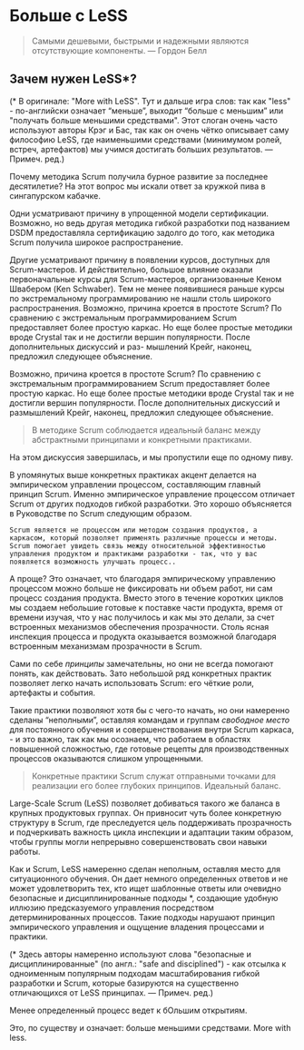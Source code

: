 
# Больше с LeSS

> Самыми дешевыми, быстрыми и надежными являются  отсутствующие компоненты.
> — Гордон Белл

## Зачем нужен LeSS*?

(* В оригинале: "More with LeSS". Тут и дальше игра слов: так как "less" - по-английски означает “меньше”, выходит “больше с меньшим” или "получать больше меньшими средствами". Этот слоган очень часто используют авторы Крэг и Бас, так как он очень чётко описывает саму философию LeSS, где наименьшими средствами (минимумом ролей, встреч, артефактов) мы учимся достигать больших результатов. — Примеч. ред.)

Почему методика Scrum получила бурное развитие за последнее десятилетие? На этот вопрос мы искали ответ за кружкой пива в сингапурском кабачке.

Одни усматривают причину в упрощенной модели сертификации. Возможно, но ведь другая методика гибкой разработки под названием DSDM предоставляла сертификацию задолго до того, как методика Scrum получила широкое распространение.

Другие усматривают причину в появлении курсов, доступных для Scrum-мастеров. И действительно, большое влияние оказали первоначальные курсы для Scrum-мастеров, организованные Кеном Швабером (Ken Schwaber). Тем не менее появившиеся раньше курсы по экстремальному программированию не нашли столь широкого распространения.
Возможно, причина кроется в простоте Scrum? По сравнению с экстремальным программированием Scrum предоставляет более простую каркас. Но еще более простые методики вроде Crystal так и не достигли вершин популярности. После дополнительных дискуссий и раз- мышлений Крейг, наконец, предложил следующее объяснение.

Возможно, причина кроется в простоте Scrum? По сравнению с экстремальным программированием Scrum предоставляет более простую каркас. Но еще более простые методики вроде Crystal так и не достигли вершин популярности. После дополнительных дискуссий и размышлений Крейг, наконец, предложил следующее объяснение.

> В методике Scrum соблюдается идеальный баланс между абстрактными принципами и конкретными практиками.

На этом дискуссия завершилась, и мы пропустили еще по одному пиву.

В упомянутых выше конкретных практиках акцент делается на эмпирическом управлении процессом, составляющим главный принцип Scrum. Именно эмпирическое управление процессом отличает Scrum  от других подходов гибкой разработки. Это хорошо объясняется в Руководстве по Scrum следующим образом.

```Scrum является не процессом или методом создания продуктов, а каркасом, который позволяет применять различные процессы и методы. Scrum помогает увидеть связь между относительной эффективностью управления продуктом и практиками разработки - так, что у вас появляется возможность улучшать процесс..```

А проще? Это означает, что благодаря эмпирическому управлению процессом можно больше не фиксировать ни объем работ, ни сам процесс создания продукта. Вместо этого в течение коротких циклов мы создаем небольшие готовые к поставке части продукта, время от времени изучая, что у нас получилось и как мы это делали, за счет встроенных механизмов обеспечения прозрачности. Столь ясная инспекция процесса и продукта оказывается возможной благодаря встроенным механизмам прозрачности в Scrum.

Сами по себе *принципы* замечательны, но они не всегда помогают понять, как действовать. Зато небольшой ряд конкретных практик позволяет легко начать использовать Scrum: его чёткие роли, артефакты и события.

Такие практики позволяют хотя бы с чего-то начать, но они намеренно сделаны “неполными”, оставляя командам и группам *свободное место* для постоянного обучения и совершенствования внутри Scrum каркаса, - и это важно, так как мы осознаем, что работаем в областях повышенной сложностью, где готовые рецепты для производственных процессов оказываются слишком упрощенными.

> Конкретные практики Scrum служат отправными точками для реализации его более глубоких принципов. Идеальный баланс.

Large-Scale Scrum (LeSS) позволяет добиваться такого же баланса в крупных продуктовых группах. Он привносит чуть более конкретную структуру в Scrum, где преследуется цель поддерживать прозрачность и подчеркивать важность цикла инспекции и адаптации таким образом, чтобы группы могли непрерывно совершенствовать свои навыки работы.

Как и Scrum, LeSS намеренно сделан неполным, оставляя место для ситуационного обучения. Он дает немного определенных ответов и не может удовлетворить тех, кто ищет шаблонные ответы или очевидно безопасные и дисциплинированные подходы *, создающие удобную иллюзию предсказуемого управления посредством детерминированных процессов. Такие подходы нарушают принцип эмпирического управления и ощущение владения процессами и практики.

(* Здесь авторы намеренно используют слова "безопасные и дисциплинированные" (по англ.: "safe and disciplined") - как отсылка к одноименным популярным подходам масштабирования гибкой разработки и Scrum, которые базируются на существенно отличающихся от LeSS принципах. — Примеч. ред.)

Менее определенный процесс ведет к бОльшим открытиям.

Это, по существу и означает:  больше меньшими средствами. More with less.

